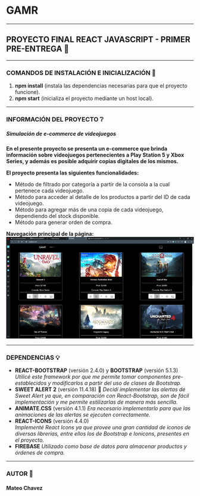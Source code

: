 # **GAMR** 

___

## PROYECTO FINAL REACT JAVASCRIPT - PRIMER PRE-ENTREGA 📝

___

### COMANDOS DE INSTALACIÓN E INICIALIZACIÓN 🚩

1. **npm install** (instala las dependencias necesarias para que el proyecto funcione).
2. **npm start** (inicializa el proyecto mediante un host local).

___

### INFORMACIÓN DEL PROYECTO ❔

##### **Simulación de e-commerce de videojuegos**
**En el presente proyecto se presenta un e-commerce que brinda información sobre videojuegos pertenecientes a Play Station 5 y Xbox Series, y además es posible adquirir copias digitales de los mismos.**  

**El proyecto presenta las siguientes funcionalidades:**
* Método de filtrado por categoría a partir de la consola a la cual pertenece cada videojuego.
* Método para acceder al detalle de los productos a partir del ID de cada videojuego.
* Método para agregar más de una copia de cada videojuego, dependiendo del stock disponible.
* Método para generar orden de compra.

**Navegación principal de la página:**  
![Gif](./public/assets/imgReadme/gif_readme.gif)

___

### DEPENDENCIAS 💡

* **REACT-BOOTSTRAP** (versión 2.4.0) y **BOOTSTRAP** (versión 5.1.3)  
*Utilicé este framework por que me permite tomar componentes pre-establecidos y modificarlos a partir del uso de clases de Bootstrap.* 
* **SWEET ALERT 2** (versión 11.4.18) 🍩
*Decidí implementar las alertas de Sweet Alert ya que, en comparación con React-Bootstrap, son de fácil implementación y me permite estilizarlas de manera más sencilla.*
* **ANIMATE.CSS** (versión 4.1.1)
*Era necesario implementarlo para que las animaciones de las alertas se ejecuten correctamente.*
* **REACT-ICONS** (versión 4.4.0)  
*Implementé React Icons ya que provee una gran cantidad de iconos de diversas librerías, entre ellos los de Bootstrap e Ionicons, presentes en el proyecto.*
* **FIREBASE**
*Utilizado como base de datos para almacenar productos y órdenes de compra.*

___

### AUTOR 🧠

#### Mateo Chavez
